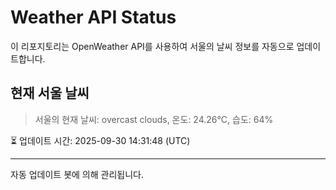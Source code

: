 
# Weather API Status

이 리포지토리는 OpenWeather API를 사용하여 서울의 날씨 정보를 자동으로 업데이트합니다.

## 현재 서울 날씨
> 서울의 현재 날씨: overcast clouds, 온도: 24.26°C, 습도: 64%

⏳ 업데이트 시간: 2025-09-30 14:31:48 (UTC)

---
자동 업데이트 봇에 의해 관리됩니다.
